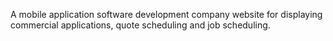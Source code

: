A mobile application software development company website for displaying commercial applications, quote scheduling and job scheduling.